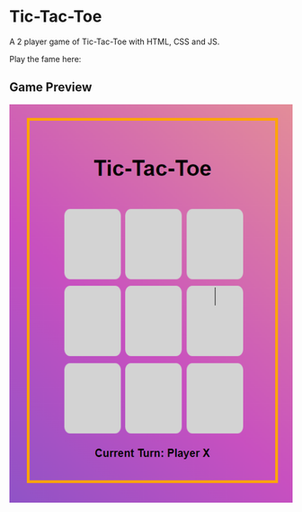 # Tic-Tac-Toe

A 2 player game of Tic-Tac-Toe with HTML, CSS and JS.

Play the fame here:

## Game Preview

<p align="center"> 
  <kbd>
    <a href="https://anilkumar-potula.tic-tac-toe.github.io" target="_blank"><img src="img/preview.png">
  </a>
  </kbd>
</p>